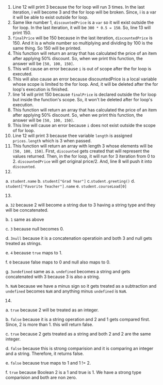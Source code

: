 1. Line 12 will print 3 because the for loop will run 3 times. In the last iteration, i will become 3 and the for loop will be broken. Since, i is a var it will be able to exist outside for loop.
2. Same like number 1, `discountedPrice` is a `var` so it will exist outside the for loop. In the last iteration, it will be `300 * 0.5 = 150`. So, line 13 will print 150.
3. `finalPrice` will be 150 because in the last iteration, `discountedPrice` is 150. And it is a whole number so multiplying and dividing by 100 is the same thing. So 150 will be printed.
4. This function will return an array that has calculated the price of an item after applying 50% discount. So, when we print this function, the answer will be `[50, 100, 150]`.
5. This will cause an error because `i` is out of scope after the for loop is executed.
6. This will also cause an error because discountedPrice is a local variable whose scope is limited to the for loop. And, it will be deleted after the for loop's execution is finished.
7. line 14 will print 150 because `finalPrice` is declared outside the for loop but inside the function's scope. So, it won't be deleted after for loop's execution.
8. This function will return an array that has calculated the price of an item after applying 50% discount. So, when we print this function, the answer will be `[50, 100, 150]`.
9. This line will cause an error because `i` does not exist outside the scope of for loop.
10. Line 12 will print 3 because thee variable `length` is assigned `prices.length` which is 3 when passed.
11. This function will return an array with length 3 whose elements will be `[50, 100, 150]`. First, `discounted` gets created that will represent the values returned. Then, in the for loop, it will run for 3 iteration from 0 to 2. `discountedPrice` will get original price/2. And, line 8 will push it into `discounted`.
12.
a. `student.name`
b. `student["Grad Year"]`
c.`student.greeting()`
d. `student["Favorite Teacher"].name`
e. `student.courseLoad[0]`

13.
a. `32` because 2 will become a string due to 3 having a string type and they will be concatenated.

b. `1` same as above

c. `3` because null becomes 0. 

d. `3null` because it is a concatenation operatioin and both 3 and null gets treated as strings.

e. `4` because `true` maps to 1.

f. `0` because false maps to 0 and null also maps to 0.

g. `3undefined` same as a. `undefined` becomes a string and gets concatenated with 3 because 3 is also a string.

h. `NaN` because we have a minus sign so it gets treated as a subtraction and `undefined` becomes `NaN` and anything minus `undefined` is `NaN`.

14.

a. `true` because 2 will be treated as an integer.

b. `false` because it is a string operation and 2 and 1 gets compared first. Since, 2 is more than 1. this will return false.

c. `true` because 2 gets treated as a string and both 2 and 2 are the same integer.

d. `false` because this is strong comparision and it is comparing an integer and a string. Therefore, it returns false.

e. `false` because true maps to 1 and 1 != 2.

f. `true` because Boolean 2 is a 1 and true is 1. We have a strong type comparision and both are non zero. 
